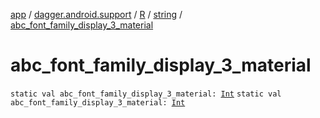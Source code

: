 [app](../../../index.md) / [dagger.android.support](../../index.md) / [R](../index.md) / [string](index.md) / [abc_font_family_display_3_material](./abc_font_family_display_3_material.md)

# abc_font_family_display_3_material

`static val abc_font_family_display_3_material: `[`Int`](https://kotlinlang.org/api/latest/jvm/stdlib/kotlin/-int/index.html)
`static val abc_font_family_display_3_material: `[`Int`](https://kotlinlang.org/api/latest/jvm/stdlib/kotlin/-int/index.html)